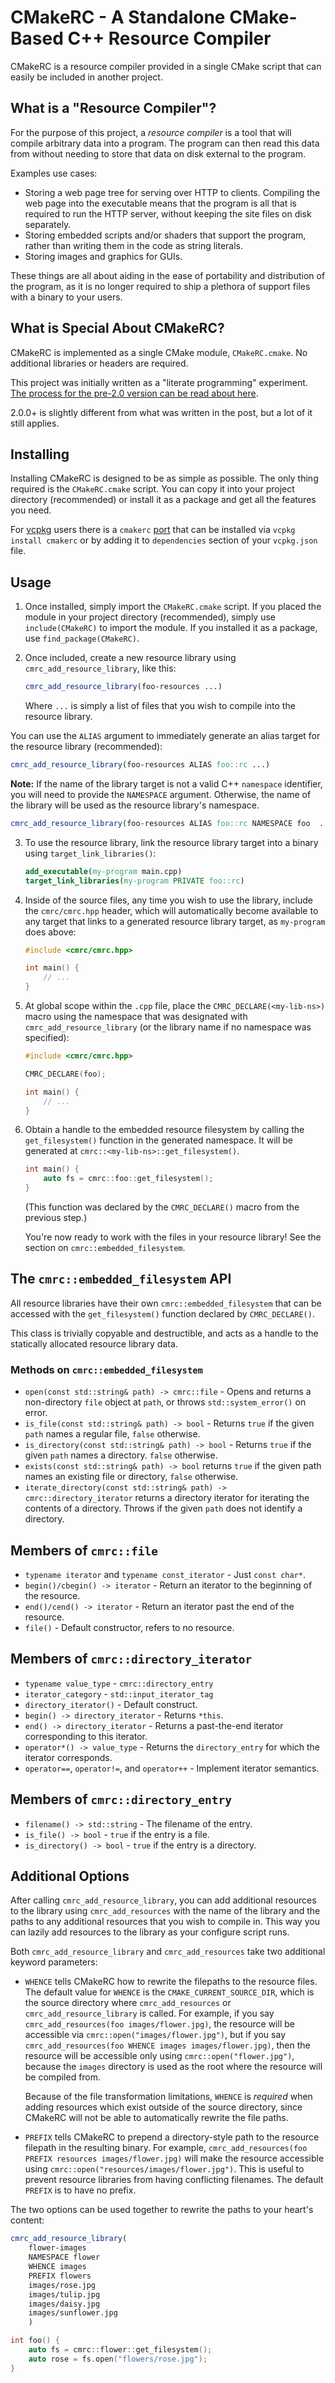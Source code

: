 # CMakeRC - A Standalone CMake-Based C++ Resource Compiler

CMakeRC is a resource compiler provided in a single CMake script that can easily
be included in another project.

## What is a "Resource Compiler"?

For the purpose of this project, a _resource compiler_ is a tool that will
compile arbitrary data into a program. The program can then read this data from
without needing to store that data on disk external to the program.

Examples use cases:

- Storing a web page tree for serving over HTTP to clients. Compiling the web
  page into the executable means that the program is all that is required to run
  the HTTP server, without keeping the site files on disk separately.
- Storing embedded scripts and/or shaders that support the program, rather than
  writing them in the code as string literals.
- Storing images and graphics for GUIs.

These things are all about aiding in the ease of portability and distribution of
the program, as it is no longer required to ship a plethora of support files
with a binary to your users.

## What is Special About CMakeRC?

CMakeRC is implemented as a single CMake module, `CMakeRC.cmake`. No additional
libraries or headers are required.

This project was initially written as a "literate programming" experiment. [The process for the pre-2.0 version can be read about here](https://vector-of-bool.github.io/2017/01/21/cmrc.html).

2.0.0+ is slightly different from what was written in the post, but a lot of it
still applies.

## Installing

Installing CMakeRC is designed to be as simple as possible. The only thing
required is the `CMakeRC.cmake` script. You can copy it into your project
directory (recommended) or install it as a package and get all the features you
need.

For [vcpkg](https://github.com/microsoft/vcpkg) users there is a `cmakerc` [port](https://github.com/microsoft/vcpkg/tree/master/ports/cmakerc) that can be installed via `vcpkg install cmakerc` or by adding it to `dependencies` section of your `vcpkg.json` file.

## Usage

1. Once installed, simply import the `CMakeRC.cmake` script. If you placed the
   module in your project directory (recommended), simply use `include(CMakeRC)`
   to import the module. If you installed it as a package, use `find_package(CMakeRC)`.

2. Once included, create a new resource library using `cmrc_add_resource_library`,
   like this:

   ```cmake
   cmrc_add_resource_library(foo-resources ...)
   ```

   Where `...` is simply a list of files that you wish to compile into the
   resource library.

  You can use the `ALIAS` argument to immediately generate an alias target for
  the resource library (recommended):

  ```cmake
  cmrc_add_resource_library(foo-resources ALIAS foo::rc ...)
  ```

  **Note:** If the name of the library target is not a valid C++ `namespace`
  identifier, you will need to provide the `NAMESPACE` argument. Otherwise, the
  name of the library will be used as the resource library's namespace.

  ```cmake
  cmrc_add_resource_library(foo-resources ALIAS foo::rc NAMESPACE foo  ...)
  ```

3. To use the resource library, link the resource library target into a binary
   using `target_link_libraries()`:

   ```cmake
   add_executable(my-program main.cpp)
   target_link_libraries(my-program PRIVATE foo::rc)
   ```

4. Inside of the source files, any time you wish to use the library, include the
   `cmrc/cmrc.hpp` header, which will automatically become available to any
   target that links to a generated resource library target, as `my-program`
   does above:

   ```c++
   #include <cmrc/cmrc.hpp>

   int main() {
       // ...
   }
   ```

5. At global scope within the `.cpp` file, place the `CMRC_DECLARE(<my-lib-ns>)` macro
   using the namespace that was designated with `cmrc_add_resource_library` (or
   the library name if no namespace was specified):

   ```c++
   #include <cmrc/cmrc.hpp>

   CMRC_DECLARE(foo);

   int main() {
       // ...
   }
   ```

6. Obtain a handle to the embedded resource filesystem by calling the
   `get_filesystem()` function in the generated namespace. It will be
   generated at `cmrc::<my-lib-ns>::get_filesystem()`.

   ```c++
   int main() {
       auto fs = cmrc::foo::get_filesystem();
   }
   ```

   (This function was declared by the `CMRC_DECLARE()` macro from the previous
   step.)

   You're now ready to work with the files in your resource library!
   See the section on `cmrc::embedded_filesystem`.

## The `cmrc::embedded_filesystem` API

All resource libraries have their own `cmrc::embedded_filesystem` that can be
accessed with the `get_filesystem()` function declared by `CMRC_DECLARE()`.

This class is trivially copyable and destructible, and acts as a handle to the
statically allocated resource library data.

### Methods on `cmrc::embedded_filesystem`

- `open(const std::string& path) -> cmrc::file` - Opens and returns a
  non-directory `file` object at `path`, or throws `std::system_error()` on
  error.
- `is_file(const std::string& path) -> bool` - Returns `true` if the given
  `path` names a regular file, `false` otherwise.
- `is_directory(const std::string& path) -> bool` - Returns `true` if the given
  `path` names a directory. `false` otherwise.
- `exists(const std::string& path) -> bool` returns `true` if the given path
  names an existing file or directory, `false` otherwise.
- `iterate_directory(const std::string& path) -> cmrc::directory_iterator`
  returns a directory iterator for iterating the contents of a directory. Throws
  if the given `path` does not identify a directory.

## Members of `cmrc::file`

- `typename iterator` and `typename const_iterator` - Just `const char*`.
- `begin()/cbegin() -> iterator` - Return an iterator to the beginning of the
  resource.
- `end()/cend() -> iterator` - Return an iterator past the end of the resource.
- `file()` - Default constructor, refers to no resource.

## Members of `cmrc::directory_iterator`

- `typename value_type` - `cmrc::directory_entry`
- `iterator_category` - `std::input_iterator_tag`
- `directory_iterator()` - Default construct.
- `begin() -> directory_iterator` - Returns `*this`.
- `end() -> directory_iterator` - Returns a past-the-end iterator corresponding
  to this iterator.
- `operator*() -> value_type` - Returns the `directory_entry` for which the
  iterator corresponds.
- `operator==`, `operator!=`, and `operator++` - Implement iterator semantics.

## Members of `cmrc::directory_entry`

- `filename() -> std::string` - The filename of the entry.
- `is_file() -> bool` - `true` if the entry is a file.
- `is_directory() -> bool` - `true` if the entry is a directory.

## Additional Options

After calling `cmrc_add_resource_library`, you can add additional resources to
the library using `cmrc_add_resources` with the name of the library and the
paths to any additional resources that you wish to compile in. This way you can
lazily add resources to the library as your configure script runs.

Both `cmrc_add_resource_library` and `cmrc_add_resources` take two additional
keyword parameters:

- `WHENCE` tells CMakeRC how to rewrite the filepaths to the resource files.
  The default value for `WHENCE` is the `CMAKE_CURRENT_SOURCE_DIR`, which is
  the source directory where `cmrc_add_resources` or `cmrc_add_resource_library`
  is called. For example, if you say `cmrc_add_resources(foo images/flower.jpg)`,
  the resource will be accessible via `cmrc::open("images/flower.jpg")`, but
  if you say `cmrc_add_resources(foo WHENCE images images/flower.jpg)`, then
  the resource will be accessible only using `cmrc::open("flower.jpg")`, because
  the `images` directory is used as the root where the resource will be compiled
  from.

  Because of the file transformation limitations, `WHENCE` is _required_ when
  adding resources which exist outside of the source directory, since CMakeRC
  will not be able to automatically rewrite the file paths.

- `PREFIX` tells CMakeRC to prepend a directory-style path to the resource
  filepath in the resulting binary. For example,
  `cmrc_add_resources(foo PREFIX resources images/flower.jpg)` will make the
  resource accessible using `cmrc::open("resources/images/flower.jpg")`. This is
  useful to prevent resource libraries from having conflicting filenames. The
  default `PREFIX` is to have no prefix.

The two options can be used together to rewrite the paths to your heart's
content:

```cmake
cmrc_add_resource_library(
    flower-images
    NAMESPACE flower
    WHENCE images
    PREFIX flowers
    images/rose.jpg
    images/tulip.jpg
    images/daisy.jpg
    images/sunflower.jpg
    )
```

```c++
int foo() {
    auto fs = cmrc::flower::get_filesystem();
    auto rose = fs.open("flowers/rose.jpg");
}
```
